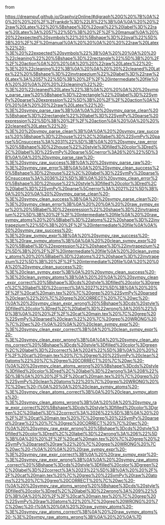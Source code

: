 
from

https://dreampuf.github.io/GraphvizOnline/#digraph%20G%20%7B%0A%20%20%20%20%2F%2Frankdir%3D%22LR%22%3B%0A%0A%20%20%22raw%20Latex%22%20%5Bshape%3D%22oval%22%20label%3D%22raw%20Latex%3A%2057%22%5D%3B%20%2F%2F%20manual%0A%20%20%22expected%20symbols%22%20%5Bshape%3D%22oval%22%5D%3B%20%2F%2F%20manual%0A%20%20%0A%20%20%22raw%20Latex%22%20-%3E%20%22expected%20symbols%22%3B%0A%20%20%0A%20%20%22cleaning%22%20%5Bshape%3D%22rectangle%22%5D%3B%20%2F%2F%20action%0A%20%20%0A%20%20%22raw%20Latex%22%20-%3E%20%22cleaning%22%3B%0A%20%0A%20%20%22cleaned%20Latex%22%20%5Bshape%3D%22invtrapezium%22%20label%3D%22raw%20Latex%3A%2057%22%5D%3B%20%2F%2F%20intermediate%20file%0A%20%20%0A%20%20%22cleaning%22%20-%3E%20%22cleaned%20Latex%22%3B%0A%20%20%0A%20%20sympy_parse_raw%20%5Bshape%3D%22rectangle%22%20label%3D%22SymPy%20parse%20expression%22%5D%3B%20%2F%2F%20action%0A%20%20%0A%20%20%22raw%20Latex%22%20-%3E%20sympy_parse_raw%3B%0A%0A%20%20sympy_parse_clean%20%5Bshape%3D%22rectangle%22%20label%3D%22SymPy%20parse%20expression%22%5D%3B%20%2F%2F%20action%0A%20%0A%20%20%22cleaned%20Latex%22%20-%3E%20%20sympy_parse_clean%3B%0A%0A%20%20sympy_raw_success%20%5Bshape%3D%22house%22%2C%20label%3D%22SymPy%20parse%5Cnsuccess%3A%2031%22%5D%3B%0A%20%20sympy_raw_error%20%5Bshape%3D%22house%22%20style%3Dfilled%20color%3Dred%2C%20label%3D%22SymPy%20parse%5Cnerror%3A26%20%22%5D%3B%0A%0A%20%20sympy_parse_raw%20-%3E%20sympy_raw_success%3B%0A%20%20sympy_parse_raw%20-%3E%20sympy_raw_error%3B%0A%0A%20%20sympy_clean_success%20%5Bshape%3D%22house%22%2C%20label%3D%22SymPy%20parse%5Cnsuccess%3A%2036%22%5D%3B%0A%20%20sympy_clean_error%20%5Bshape%3D%22house%22%20style%3Dfilled%20color%3Dred%2C%20label%3D%22SymPy%20parse%5Cnerror%3A%2021%22%5D%3B%0A%20%20%0A%20%20sympy_parse_clean%20-%3E%20sympy_clean_success%3B%0A%20%20sympy_parse_clean%20-%3E%20sympy_clean_error%3B%0A%20%20%0A%20%20raw_sympy_expr%20%20%5Blabel%3D%22expression%22%20shape%3D%22invtrapezium%22%5D%3B%20%2F%2F%20intermediate%20file%0A%20%20raw_sympy_atoms%20%20%5Blabel%3D%22atoms%22%20shape%3D%22invtrapezium%22%5D%3B%20%2F%2F%20intermediate%20file%0A%0A%20%20sympy_raw_success%20-%3E%20raw_sympy_expr%3B%0A%20%20sympy_raw_success%20-%3E%20raw_sympy_atoms%3B%0A%0A%20%20clean_sympy_expr%20%20%5Blabel%3D%22expression%22%20shape%3D%22invtrapezium%22%5D%3B%20%2F%2F%20intermediate%20file%0A%20%20clean_sympy_atoms%20%20%5Blabel%3D%22atoms%22%20shape%3D%22invtrapezium%22%5D%3B%20%2F%2F%20intermediate%20file%0A%20%20%0A%20%20sympy_clean_success%20-%3E%20clean_sympy_expr%3B%0A%20%20sympy_clean_success%20-%3E%20clean_sympy_atoms%3B%0A%20%20%0A%20%20sympy_clean_expr_correct%20%5Bshape%3Dcds%20style%3Dfilled%20color%3Dgreen%2C%20label%3D%22correct%3A%2027%22%5D%3B%0A%20%20%2F%2F%20cat%20main.tex%20%7C%20grep%20%22SymPy%20parsed%20clean%22%20%7C%20grep%20CORRECT%20%7C%20wc%20-l%0A%20%20sympy_clean_expr_wrong%20%5Bshape%3Dcds%20style%3Dfilled%20color%3Dred%2C%20label%3D%22wrong%3A%205%22%5D%3B%0A%20%20%2F%2F%20cat%20main.tex%20%7C%20grep%20%22SymPy%20parsed%20clean%22%20%7C%20grep%20WRONG%20%7C%20wc%20-l%0A%20%0A%20%20clean_sympy_expr%20-%3E%20sympy_clean_expr_correct%3B%0A%20%20clean_sympy_expr%20-%3E%20sympy_clean_expr_wrong%3B%0A%0A%20%20sympy_clean_atoms_correct%20%5Bshape%3Dcds%20style%3Dfilled%20color%3Dgreen%2C%20label%3D%22correct%3A%2024%22%5D%3B%0A%20%20%2F%2F%20cat%20main.tex%20%7C%20grep%20%22SymPy%20clean%20atoms%22%20%7C%20grep%20CORRECT%20%7C%20wc%20-l%0A%20%20sympy_clean_atoms_wrong%20%5Bshape%3Dcds%20style%3Dfilled%20color%3Dred%2C%20label%3D%22wrong%3A%208%22%5D%3B%0A%20%20%2F%2F%20cat%20main.tex%20%7C%20grep%20%22SymPy%20clean%20atoms%22%20%7C%20grep%20WRONG%20%7C%20wc%20-l%0A%20%0A%20%20clean_sympy_atoms%20-%3E%20sympy_clean_atoms_correct%3B%0A%20%20clean_sympy_atoms%20-%3E%20sympy_clean_atoms_wrong%3B%0A%20%0A%20%20sympy_raw_expr_correct%20%5Bshape%3Dcds%20style%3Dfilled%20color%3Dgreen%2C%20label%3D%22correct%3A%2026%22%5D%3B%0A%20%20%2F%2F%20cat%20main.tex%20%7C%20grep%20%22SymPy%20parsed%20raw%22%20%7C%20grep%20CORRECT%20%7C%20wc%20-l%0A%20%20sympy_raw_expr_wrong%20%5Bshape%3Dcds%20style%3Dfilled%20color%3Dred%2C%20label%3D%22wrong%3A%206%22%5D%3B%0A%20%20%2F%2F%20cat%20main.tex%20%7C%20grep%20%22SymPy%20parsed%20raw%22%20%7C%20grep%20WRONG%20%7C%20wc%20-l%0A%20%0A%20%20raw_sympy_expr%20-%3E%20sympy_raw_expr_correct%3B%0A%20%20raw_sympy_expr%20-%3E%20sympy_raw_expr_wrong%3B%0A%0A%20%20sympy_raw_atoms_correct%20%5Bshape%3Dcds%20style%3Dfilled%20color%3Dgreen%2C%20label%3D%22correct%3A%2023%22%5D%3B%0A%20%20%2F%2F%20cat%20main.tex%20%7C%20grep%20%22SymPy%20raw%20atoms%22%20%7C%20grep%20CORRECT%20%7C%20wc%20-l%0A%20%20sympy_raw_atoms_wrong%20%5Bshape%3Dcds%20style%3Dfilled%20color%3Dred%2C%20label%3D%22wrong%3A%209%22%5D%3B%0A%20%20%2F%2F%20cat%20main.tex%20%7C%20grep%20%22SymPy%20raw%20atoms%22%20%7C%20grep%20WRONG%20%7C%20wc%20-l%0A%20%0A%20%20raw_sympy_atoms%20-%3E%20sympy_raw_atoms_correct%3B%0A%20%20raw_sympy_atoms%20-%3E%20sympy_raw_atoms_wrong%3B%0A%20%20%0A%7D
